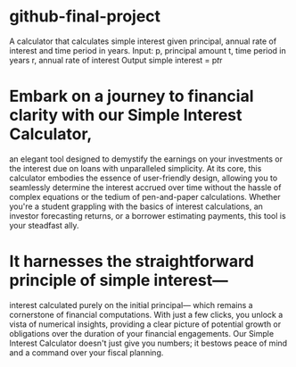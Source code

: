 # github-final-project

A calculator that calculates simple interest given principal, annual rate of interest and time period in years.
Input:
   p, principal amount
   t, time period in years
   r, annual rate of interest
Output
   simple interest = p*t*r

# Embark on a journey to financial clarity with our Simple Interest Calculator, 
an elegant tool designed to demystify
 the earnings on your investments or the 
interest due on loans with unparalleled simplicity. 
At its core, this calculator embodies the essence of user-friendly 
design, allowing you to seamlessly determine the interest accrued over 
time without the hassle of complex equations or the tedium of pen-and-paper 
calculations. Whether you're a student grappling with the basics of interest 
calculations, an investor forecasting returns, or a borrower estimating 
payments, this tool is your steadfast ally.

# It harnesses the straightforward principle of simple interest—
interest calculated purely on the initial principal—
which remains a cornerstone of financial computations. 
With just a few clicks, you unlock a vista of numerical insights, 
providing a clear picture of potential growth or obligations over 
the duration of your financial engagements. 
Our Simple Interest Calculator doesn't just give you numbers; 
it bestows peace of mind and a command over your fiscal planning.